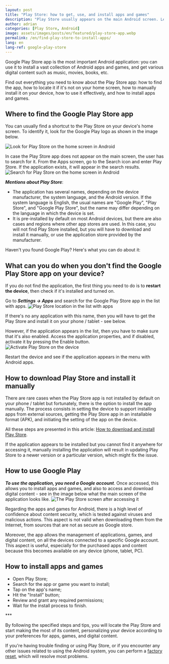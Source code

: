 ```yaml
---
layout: post
title: "Play Store: how to get, use, and install apps and games"
description: "Play Store usually appears on the main Android screen. Learn how to locate it if you can't find it, how to use it, and how to install apps and games"
author: adrian
categories: [Play Store, Android]
image: assets/images/posts/en/featured/play-store-app.webp
permalink: /en/find-play-store-to-install-apps/
lang: en
lang-ref: google-play-store
---
```


Google Play Store app is the most important Android application: you can use it to install a vast collection of Android apps and games, and get various digital content such as music, movies, books, etc.

Find out everything you need to know about the Play Store app: how to find the app, how to locate it if it's not on your home screen, how to manually install it on your device, how to use it effectively, and how to install apps and games.

## Where to find the Google Play Store app

You can usually find a shortcut to the Play Store on your device's home screen. To identify it, look for the Google Play logo as shown in the image below.

<img alt="Look for Play Store on the home screen in Android" title="Look for Play Store on the home screen in Android" loading="lazy" class="article-image medium-width-img" src="{{site.baseurl}}/assets/images/posts/{{page.lang}}/play-store-app/play-store-on-the-main-screen.jpg">

In case the Play Store app does not appear on the main screen, the user has to search for it. From the Apps screen, go to the Search icon and enter Play Store. If the application exists, it will appear in the search results.
<img alt="Search for Play Store on the home screen in Android" title="Search for Play Store on the home screen in Android" loading="lazy" class="article-image medium-width-img" src="{{site.baseurl}}/assets/images/posts/{{page.lang}}/play-store-app/search-play-store-main-screen.jpg">

***Mentions about Play Store***:
- The application has several names, depending on the device manufacturer, the system language, and the Android version. If the system language is English, the usual names are "Google Play", "Play Store", and "Google Play Store", but the name may differ depending on the language in which the device is set.
- It is pre-installed by default on most Android devices, but there are also cases and regions where other app stores are used. In this case, you will not find Play Store installed, but you will have to download and install it manually, or use the application store provided by the manufacturer.

Haven't you found Google Play? Here's what you can do about it:

## What can you do when you don't find the Google Play Store app on your device?

If you do not find the application, the first thing you need to do is to **restart the device**, then check if it's installed and turned on.

Go to ***Settings → Apps*** and search for the Google Play Store app in the list with apps.
<img alt="Play Store location in the list with apps" title="Play Store location in the list with apps" loading="lazy" class="article-image large-width-img" src="{{site.baseurl}}/assets/images/posts/{{page.lang}}/play-store-app/play-store-in-apps-list.jpg">

If there's no any application with this name, then you will have to get the Play Store and install it on your phone / tablet - see below.

However, if the application appears in the list, then you have to make sure that it's also enabled. Access the application properties, and if disabled, activate it by pressing the Enable button.
<img alt="Activate Play Store on the device" title="Activate Play Store on the device" loading="lazy" class="article-image medium-width-img" src="{{site.baseurl}}/assets/images/posts/{{page.lang}}/play-store-app/activate-play-store-app.jpg">

Restart the device and see if the application appears in the menu with Android apps.

## How to download Play Store and install it manually

There are rare cases when the Play Store app is not installed by default on your phone / tablet but fortunately, there is the option to install the app manually. The process consists in setting the device to support installing apps from external sources, getting the Play Store app in an installable format (APK), and initiating the setting of the app on the device.

All these steps are presented in this article: [How to download and install Play Store]({{site.baseurl}}/en/download-and-install-play-store/).

If the application appears to be installed but you cannot find it anywhere for accessing it, manually installing the application will result in updating Play Store to a newer version or a particular version, which might fix the issue.

## How to use Google Play

***To use the application, you need a Google account***. Once accessed, this allows you to install apps and games, and also to access and download digital content - see in the image below what the main screen of the application looks like.
<img alt="The Play Store screen after accessing it" title="The Play Store screen after accessing it" loading="lazy" class="article-image medium-width-img" src="{{site.baseurl}}/assets/images/posts/{{page.lang}}/play-store-app/play-store-main-screen.jpg">

Regarding the apps and games for Android, there is a high level of confidence about content security, which is tested against viruses and malicious actions. This aspect is not valid when downloading them from the Internet, from sources that are not as secure as Google store.

Moreover, the app allows the management of applications, games, and digital content, on all the devices connected to a specific Google account. This aspect is useful, especially for the purchased apps and content because this becomes available on any device (phone, tablet, PC).

## How to install apps and games

- Open Play Store;
- Search for the app or game you want to install;
- Tap on the app's name;
- Hit the "Install" button;
- Review and grant any required permissions;
- Wait for the install process to finish.

<div class="post-bottom-stars">***</div>

By following the specified steps and tips, you will locate the Play Store and start making the most of its content, personalizing your device according to your preferences for apps, games, and digital content.

If you're having trouble finding or using Play Store, or if you encounter any other issues related to using the Android system, you can perform a [factory reset]({{site.baseurl}}/en/reset-android-to-factory-settings), which will resolve most problems.